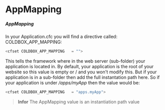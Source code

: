 # AppMapping

##### AppMapping
In your Application.cfc you will find a directive called: COLDBOX_APP_MAPPING:

```js
<cfset COLDBOX_APP_MAPPING   = "">
```
This tells the framework where in the web server (sub-folder) your application is located in. By default, your application is the root of your website so this value is empty or / and you won't modify this. But if your application is in a sub-folder then add the full instantation path here. So if your application is under */apps/myApp* then the value would be:

```js
<cfset COLDBOX_APP_MAPPING   = "apps.myApp">
```

> **Infor** The AppMapping value is an instantiation path value
